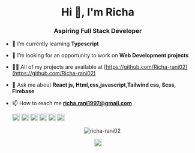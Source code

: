 <h1 align="center">Hi 👋, I'm Richa</h1>
<h3 align="center">Aspiring Full Stack Developer</h3>

- 🔭 I’m currently learning **Typescript**

- 👯 I’m looking for an opportunity to work on **Web Development projects**

- 👨‍💻 All of my projects are available at [https://github.com/Richa-rani02](https://github.com/Richa-rani02)

- 💬 Ask me about **React js, Html,css,javascript,Tailwind css, Scss, Firebase**

- 📫 How to reach me **richa.rani1997@gmail.com**

    <p align="left"><img src="[https://devicons.github.io/devicon/devicon.git/icons/android/android-original-wordmark.svg](https://user-images.githubusercontent.com/25181517/117447535-f00a3a00-af3d-11eb-89bf-45aaf56dbaf1.png)" alt="html" width="20" height="20"/> <img src="https://devicons.github.io/devicon/devicon.git/icons/java/java-original-wordmark.svg" alt="java" width="20" height="20"/> <img src="https://devicons.github.io/devicon/devicon.git/icons/mysql/mysql-original-wordmark.svg" alt="mysql" width="20" height="20"/> <img src="https://devicons.github.io/devicon/devicon.git/icons/php/php-original.svg" alt="php" width="20" height="20"/> <img src="https://cdn.jsdelivr.net/npm/simple-icons@3.1.0/icons/flutter.svg" alt="flutter" width="20" height="20"/> <img src="https://cdn.jsdelivr.net/npm/simple-icons@3.1.0/icons/dart.svg" alt="dart" width="20" height="20"/></p><p align="center"> <img src="https://github-readme-stats.vercel.app/api?username=richa-rani02&show_icons=true&theme=radical" alt="richa-rani02" /> </p>

<p align="center">
<a href="https://linkedin.com/in/richa rani" target="blank"><img align="center" src="https://cdn.jsdelivr.net/npm/simple-icons@3.0.1/icons/linkedin.svg" alt="richa rani" height="20" width="20" /></a>
</p>

